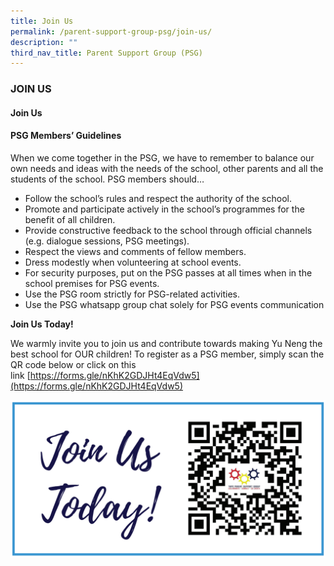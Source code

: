 ```yaml
---
title: Join Us
permalink: /parent-support-group-psg/join-us/
description: ""
third_nav_title: Parent Support Group (PSG)
---
```

### JOIN US 

#### Join Us

#### PSG Members’ Guidelines


When we come together in the PSG, we have to remember to balance our own needs and ideas with the needs of the school, other parents and all the students of the school. PSG members should…

*   Follow the school’s rules and respect the authority of the school.
*   Promote and participate actively in the school’s programmes for the benefit of all children.
*   Provide constructive feedback to the school through official channels (e.g. dialogue sessions, PSG meetings).
*   Respect the views and comments of fellow members.
*   Dress modestly when volunteering at school events.
*   For security purposes, put on the PSG passes at all times when in the school premises for PSG events.
*   Use the PSG room strictly for PSG-related activities.
*   Use the PSG whatsapp group chat solely for PSG events communication

**Join Us Today!**

We warmly invite you to join us and contribute towards making Yu Neng the best school for OUR children! To register as a PSG member, simply scan the QR code below or click on this link [https://forms.gle/nKhK2GDJHt4EqVdw5](https://forms.gle/nKhK2GDJHt4EqVdw5)

![](/images/Join-us-.png)